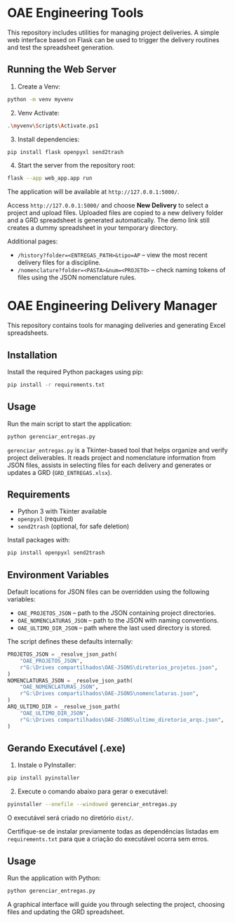 # OAE Engineering Tools

This repository includes utilities for managing project deliveries. A simple web
interface based on Flask can be used to trigger the delivery routines and test
the spreadsheet generation.

## Running the Web Server


1. Create a Venv:

```bash
python -m venv myvenv
```

2. Venv Activate:

```bash
.\myvenv\Scripts\Activate.ps1
```

3. Install dependencies:

```bash
pip install flask openpyxl send2trash
```

4. Start the server from the repository root:

```bash
flask --app web_app.app run
```

The application will be available at `http://127.0.0.1:5000/`.

Access `http://127.0.0.1:5000/` and choose **New Delivery** to select a
project and upload files. Uploaded files are copied to a new delivery folder and
a GRD spreadsheet is generated automatically. The demo link still creates a
dummy spreadsheet in your temporary directory.

Additional pages:

- `/history?folder=<ENTREGAS_PATH>&tipo=AP` – view the most recent delivery
  files for a discipline.
- `/nomenclature?folder=<PASTA>&num=<PROJETO>` – check naming tokens of files
  using the JSON nomenclature rules.

# OAE Engineering Delivery Manager

This repository contains tools for managing deliveries and generating Excel spreadsheets.

## Installation

Install the required Python packages using pip:

```bash
pip install -r requirements.txt
```

## Usage

Run the main script to start the application:

```bash
python gerenciar_entregas.py
```

`gerenciar_entregas.py` is a Tkinter-based tool that helps organize and verify
project deliverables. It reads project and nomenclature information from JSON
files, assists in selecting files for each delivery and generates or updates
a GRD (`GRD_ENTREGAS.xlsx`).

## Requirements

- Python 3 with Tkinter available
- `openpyxl` (required)
- `send2trash` (optional, for safe deletion)

Install packages with:

```bash
pip install openpyxl send2trash
```

## Environment Variables

Default locations for JSON files can be overridden using the following
variables:

- `OAE_PROJETOS_JSON` – path to the JSON containing project directories.
- `OAE_NOMENCLATURAS_JSON` – path to the JSON with naming conventions.
- `OAE_ULTIMO_DIR_JSON` – path where the last used directory is stored.

The script defines these defaults internally:

```python
PROJETOS_JSON = _resolve_json_path(
    "OAE_PROJETOS_JSON",
    r"G:\Drives compartilhados\OAE-JSONS\diretorios_projetos.json",
)
NOMENCLATURAS_JSON = _resolve_json_path(
    "OAE_NOMENCLATURAS_JSON",
    r"G:\Drives compartilhados\OAE-JSONS\nomenclaturas.json",
)
ARQ_ULTIMO_DIR = _resolve_json_path(
    "OAE_ULTIMO_DIR_JSON",
    r"G:\Drives compartilhados\OAE-JSONS\ultimo_diretorio_arqs.json",
)
```
## Gerando Executável (.exe)

1. Instale o PyInstaller:

```bash
pip install pyinstaller
```

2. Execute o comando abaixo para gerar o executável:

```bash
pyinstaller --onefile --windowed gerenciar_entregas.py
```

O executável será criado no diretório `dist/`.

Certifique-se de instalar previamente todas as dependências listadas em
`requirements.txt` para que a criação do executável ocorra sem erros.
## Usage

Run the application with Python:

```bash
python gerenciar_entregas.py
```

A graphical interface will guide you through selecting the project, choosing
files and updating the GRD spreadsheet.



